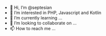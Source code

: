 - 👋 Hi, I’m @septesian
- 👀 I’m interested in PHP, Javascript and Kotlin
- 🌱 I’m currently learning ...
- 💞️ I’m looking to collaborate on ...
- 📫 How to reach me ...

<!---
septesian/septesian is a ✨ special ✨ repository because its `README.md` (this file) appears on your GitHub profile.
You can click the Preview link to take a look at your changes.
--->
